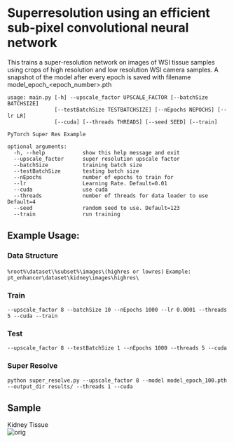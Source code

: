 # Superresolution using an efficient sub-pixel convolutional neural network

This trains a super-resolution network on images of WSI tissue samples using crops of high resolution and low resolution WSI camera samples. A snapshot of the model after every epoch is saved with filename model_epoch_<epoch_number>.pth


```
usage: main.py [-h] --upscale_factor UPSCALE_FACTOR [--batchSize BATCHSIZE]
               [--testBatchSize TESTBATCHSIZE] [--nEpochs NEPOCHS] [--lr LR]
               [--cuda] [--threads THREADS] [--seed SEED] [--train]

PyTorch Super Res Example

optional arguments:
  -h, --help            show this help message and exit
  --upscale_factor      super resolution upscale factor
  --batchSize           training batch size
  --testBatchSize       testing batch size
  --nEpochs             number of epochs to train for
  --lr                  Learning Rate. Default=0.01
  --cuda                use cuda
  --threads             number of threads for data loader to use Default=4
  --seed                random seed to use. Default=123
  --train               run training
```

## Example Usage:

### Data Structure
`%root%\dataset\%subset%\images\(highres or lowres)`
`Example: pt_enhancer\dataset\kidney\images\highres\`

### Train
`--upscale_factor 8 --batchSize 10 --nEpochs 1000 --lr 0.0001 --threads 5 --cuda --train`

### Test
`--upscale_factor 8 --testBatchSize 1 --nEpochs 1000 --threads 5 --cuda`

### Super Resolve
`python super_resolve.py --upscale_factor 8 --model model_epoch_100.pth --output_dir results/ --threads 1 --cuda`

## Sample
Kidney Tissue<br>
![orig](https://github.com/Jes-Lynch/pt_enhancer/blob/master/example/example.png)<br>
